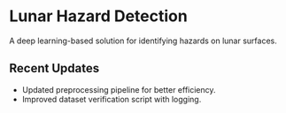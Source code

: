 # Lunar Hazard Detection

A deep learning-based solution for identifying hazards on lunar surfaces.
## Recent Updates
- Updated preprocessing pipeline for better efficiency.
- Improved dataset verification script with logging.

